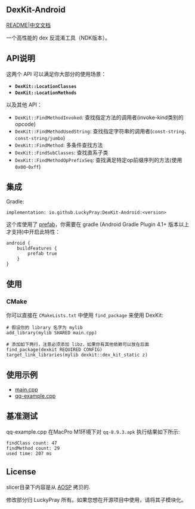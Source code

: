 DexKit-Android
--

[README](https://github.com/LuckyPray/DexKit-Android/blob/master/README.md)|[中文文档](https://github.com/LuckyPray/DexKit-Android/blob/master/README_zh.md)

一个高性能的 dex 反混淆工具（NDK版本）。

## API说明

这两个 API 可以满足你大部分的使用场景：

- **`DexKit::LocationClasses`**
- **`DexKit::LocationMethods`**

以及其他 API：

- `DexKit::FindMethodInvoked`: 查找指定方法的调用者(invoke-kind类别的opcode)
- `DexKit::FindMethodUsedString`: 查找指定字符串的调用者(`const-string`、`const-string/jumbo`)
- `DexKit::FindMethod`: 多条件查找方法
- `DexKit::FindSubClasses`: 查找直系子类
- `DexKit::FindMethodOpPrefixSeq`: 查找满足特定op前缀序列的方法(使用`0x00`-`0xff`)

## 集成

Gradle:

`implementation: io.github.LuckyPray:DexKit-Android:<version>`

这个库使用了 [prefab](https://google.github.io/prefab/)，你需要在 gradle (Android Gradle Plugin 4.1+ 版本以上才支持)中开启此特性：

```
android {
    buildFeatures {
        prefab true
    }
}
```

## 使用

### CMake

你可以直接在 `CMakeLists.txt` 中使用 `find_package` 来使用 DexKit:

```
# 假设你的 library 名字为 mylib
add_library(mylib SHARED main.cpp)

# 添加如下两行，注意必须添加 libz，如果你有其他依赖可以放在后面
find_package(dexkit REQUIRED CONFIG)
target_link_libraries(mylib dexkit::dex_kit_static z)
```

## 使用示例

- [main.cpp](https://github.com/LuckyPray/DexKit/blob/master/main.cpp)
- [qq-example.cpp](https://github.com/LuckyPray/DexKit/blob/master/qq-example.cpp)

## 基准测试

qq-example.cpp 在MacPro M1环境下对 `qq-8.9.3.apk` 执行结果如下所示:
```text
findClass count: 47
findMethod count: 29
used time: 207 ms
```

## License

slicer目录下内容是从 [AOSP](https://cs.android.com/android/platform/superproject/+/master:frameworks/base/startop/view_compiler) 拷贝的.

修改部分归 LuckyPray 所有。如果您想在开源项目中使用，请将其子模块化。
